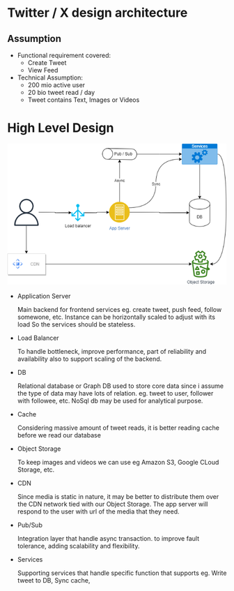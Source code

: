# Twitter / X design architecture
## Assumption ##
- Functional requirement covered:
  - Create Tweet
  - View Feed
- Technical Assumption:
  - 200 mio active user
  - 20 bio tweet read / day
  - Tweet contains Text, Images or Videos

# High Level Design
<p>
  <img src="high-level-design.png">
</p>

- Application Server
  
  Main backend for frontend services eg. create tweet, push feed, follow somewone, etc.
  Instance can be horizontally scaled to adjust with its load So the services should be stateless.

- Load Balancer

  To handle bottleneck, improve performance, part of reliability and availability also to support scaling of the backend.

- DB

  Relational database or Graph DB used to store core data since i assume the type of data may have lots of relation. eg. tweet to user, follower with followee, etc. NoSql db may be used for analytical purpose.

- Cache

  Considering massive amount of tweet reads, it is better reading cache before we read our database
  
- Object Storage

  To keep images and videos we can use eg Amazon S3, Google CLoud Storage, etc.

- CDN

  Since media is static in nature, it may be better to distribute them over the CDN network tied with our Object Storage. The app server will respond to the user with url of the media that they need.

- Pub/Sub

  Integration layer that handle async transaction. to improve fault tolerance, adding scalability and flexibility.

- Services

  Supporting services that handle specific function that supports  eg. Write tweet to DB, Sync cache, 
